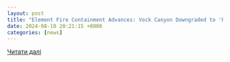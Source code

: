 ```yaml
---
layout: post
title: "Element Fire Containment Advances: Vock Canyon Downgraded to 'Ready' as Crews Secure Perimeter; Public Urged to Avoid Northwest Area | Arizona Emergency information Network"
date: 2024-08-10 20:21:15 +0000
categories: [news]
---
```


[Читати далі](https://ein.az.gov/emergency-information/emergency-bulletin/element-fire-containment-advances-vock-canyon-downgraded)
